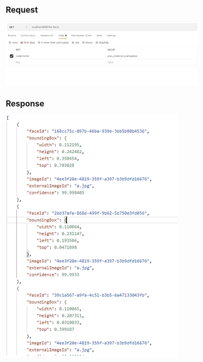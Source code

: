 ## Request

![Request](image/ListFacesRequest.png)

## Response

![Response](image/ListFacesResponse.png)
